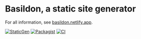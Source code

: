 Basildon, a static site generator
=================================

For all information, see [basildon.netlify.app](https://basildon.netlify.app/).

[![StaticGen](https://img.shields.io/badge/StaticGen-Basildon-00C7B7)](https://www.staticgen.com/basildon)
[![Packagist](https://img.shields.io/packagist/v/samwilson/basildon)](https://packagist.org/packages/samwilson/basildon)
[![CI](https://github.com/samwilson/basildon/workflows/CI/badge.svg)](https://github.com/samwilson/basildon/actions?query=workflow:CI)

